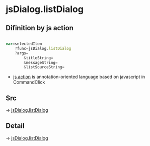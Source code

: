 # jsDialog.listDialog

## Difinition by js action

```js.js

var=selectedItem
	?func=jsDialog.listDialog
	?args=
		&titleString=
		&messageString=
		&listSourceString=
```

- [js action](#) is annotation-oriented language based on javascript in CommandClick

## Src

-> [jsDialog.listDialog](https://github.com/puutaro/CommandClick/blob/master/app/src/main/java/com/puutaro/commandclick/fragment_lib/terminal_fragment/js_interface/dialog/JsDialog.kt#L96)

## Detail

-> [jsDialog.listDialog](https://github.com/puutaro/CommandClick/blob/master/md/developer/js_interface/details/dialog/JsDialog/listDialog.md)
